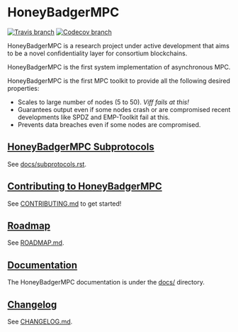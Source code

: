 # HoneyBadgerMPC

[![Travis branch](https://img.shields.io/travis/initc3/HoneyBadgerMPC/dev.svg)](https://travis-ci.org/initc3/HoneyBadgerMPC)
[![Codecov branch](https://img.shields.io/codecov/c/github/initc3/honeybadgermpc/dev.svg)](https://codecov.io/github/initc3/honeybadgermpc?branch=dev)

HoneyBadgerMPC is a research project under active development that aims to
be a novel confidentiality layer for consortium blockchains.

HoneyBadgerMPC is the first system implementation of asynchronous MPC.

HoneyBadgerMPC is the first MPC toolkit to provide all the following desired
properties:

* Scales to large number of nodes (5 to 50). *Viff fails at this!*
* Guarantees output even if some nodes crash or are compromised recent
  developments like SPDZ and EMP-Toolkit fail at this.
* Prevents data breaches even if some nodes are compromised.

## [HoneyBadgerMPC Subprotocols](docs/subprotocols.rst)
See [docs/subprotocols.rst](docs/subprotocols.rst).

## [Contributing to HoneyBadgerMPC](CONTRIBUTING.md)
See [CONTRIBUTING.md](CONTRIBUTING.md) to get started!

## [Roadmap](ROADMAP.md)
See [ROADMAP.md](ROADMAP.md).

## [Documentation](/docs)
The HoneyBadgerMPC documentation is under the [docs/](docs/) directory.

## [Changelog](CHANGELOG.md)
See [CHANGELOG.md](CHANGELOG.md).
